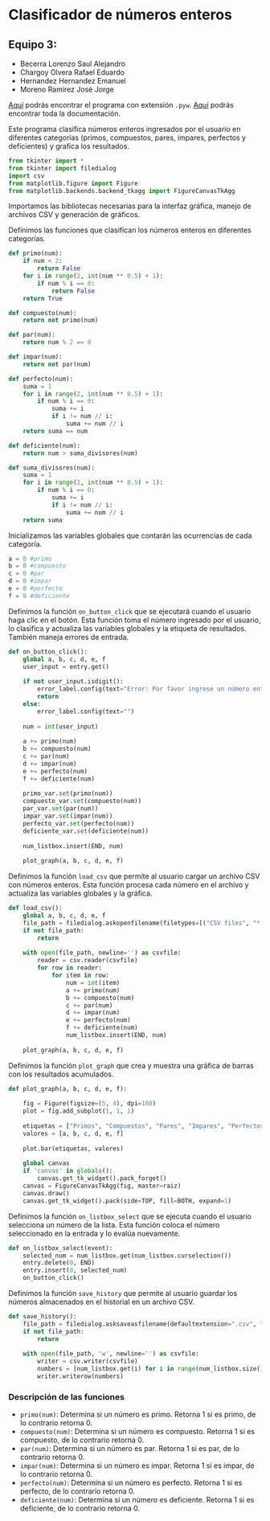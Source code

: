 # Clasificador de números enteros
## Equipo 3: 
* Becerra Lorenzo Saul Alejandro 
* Chargoy Olvera Rafael Eduardo
* Hernandez Hernandez Emanuel
* Moreno Ramirez José Jorge 

[Aquí](Source/main.pyw) podrás encontrar el programa con extensión `.pyw`.
[Aquí](Docs/README.md) podrás encontrar toda la documentación.

Este programa clasifica números enteros ingresados por el usuario en diferentes categorías (primos, compuestos, pares, impares, perfectos y deficientes) y grafica los resultados.

```python
from tkinter import *
from tkinter import filedialog
import csv
from matplotlib.figure import Figure
from matplotlib.backends.backend_tkagg import FigureCanvasTkAgg
```
Importamos las bibliotecas necesarias para la interfaz gráfica, manejo de archivos CSV y generación de gráficos.

Definimos las funciones que clasifican los números enteros en diferentes categorías.

```python
def primo(num):
    if num < 2:
        return False
    for i in range(2, int(num ** 0.5) + 1):
        if num % i == 0:
            return False
    return True

def compuesto(num):
    return not primo(num)

def par(num):
    return num % 2 == 0

def impar(num):
    return not par(num)

def perfecto(num):
    suma = 1
    for i in range(2, int(num ** 0.5) + 1):
        if num % i == 0:
            suma += i
            if i != num // i:
                suma += num // i
    return suma == num

def deficiente(num):
    return num > suma_divisores(num)

def suma_divisores(num):
    suma = 1
    for i in range(2, int(num ** 0.5) + 1):
        if num % i == 0:
            suma += i
            if i != num // i:
                suma += num // i
    return suma
```

Inicializamos las variables globales que contarán las ocurrencias de cada categoría.

```python
a = 0 #primo
b = 0 #compuesto
c = 0 #par
d = 0 #impar
e = 0 #perfecto
f = 0 #deficiente
```

Definimos la función `on_button_click` que se ejecutará cuando el usuario haga clic en el botón. Esta función toma el número ingresado por el usuario, lo clasifica y actualiza las variables globales y la etiqueta de resultados. También maneja errores de entrada.

```python
def on_button_click():
    global a, b, c, d, e, f 
    user_input = entry.get()
    
    if not user_input.isdigit():
        error_label.config(text="Error: Por favor ingrese un número entero válido.")
        return
    else:
        error_label.config(text="")
    
    num = int(user_input) 
    
    a += primo(num)
    b += compuesto(num)
    c += par(num)
    d += impar(num)
    e += perfecto(num)
    f += deficiente(num)
    
    primo_var.set(primo(num))
    compuesto_var.set(compuesto(num))
    par_var.set(par(num))
    impar_var.set(impar(num))
    perfecto_var.set(perfecto(num))
    deficiente_var.set(deficiente(num))
    
    num_listbox.insert(END, num)
    
    plot_graph(a, b, c, d, e, f)
```

Definimos la función `load_csv` que permite al usuario cargar un archivo CSV con números enteros. Esta función procesa cada número en el archivo y actualiza las variables globales y la gráfica.

```python
def load_csv():
    global a, b, c, d, e, f
    file_path = filedialog.askopenfilename(filetypes=[("CSV files", "*.csv")])
    if not file_path:
        return
    
    with open(file_path, newline='') as csvfile:
        reader = csv.reader(csvfile)
        for row in reader:
            for item in row:
                num = int(item)
                a += primo(num)
                b += compuesto(num)
                c += par(num)
                d += impar(num)
                e += perfecto(num)
                f += deficiente(num)
                num_listbox.insert(END, num)
    
    plot_graph(a, b, c, d, e, f)
```

Definimos la función `plot_graph` que crea y muestra una gráfica de barras con los resultados acumulados.

```python
def plot_graph(a, b, c, d, e, f):
    
    fig = Figure(figsize=(5, 4), dpi=100)
    plot = fig.add_subplot(1, 1, 1)
    
    etiquetas = ["Primos", "Compuestos", "Pares", "Impares", "Perfectos", "Deficientes"]
    valores = [a, b, c, d, e, f]
    
    plot.bar(etiquetas, valores)
    
    global canvas
    if 'canvas' in globals():
        canvas.get_tk_widget().pack_forget()  
    canvas = FigureCanvasTkAgg(fig, master=raiz)
    canvas.draw()
    canvas.get_tk_widget().pack(side=TOP, fill=BOTH, expand=1)
```

Definimos la función `on_listbox_select` que se ejecuta cuando el usuario selecciona un número de la lista. Esta función coloca el número seleccionado en la entrada y lo evalúa nuevamente.

```python
def on_listbox_select(event):
    selected_num = num_listbox.get(num_listbox.curselection())
    entry.delete(0, END)
    entry.insert(0, selected_num)
    on_button_click()
```

Definimos la función `save_history` que permite al usuario guardar los números almacenados en el historial en un archivo CSV.

```python
def save_history():
    file_path = filedialog.asksaveasfilename(defaultextension=".csv", filetypes=[("CSV files", "*.csv")])
    if not file_path:
        return
    
    with open(file_path, 'w', newline='') as csvfile:
        writer = csv.writer(csvfile)
        numbers = [num_listbox.get(i) for i in range(num_listbox.size())]
        writer.writerow(numbers)
```

### Descripción de las funciones

- `primo(num)`: Determina si un número es primo. Retorna 1 si es primo, de lo contrario retorna 0.
- `compuesto(num)`: Determina si un número es compuesto. Retorna 1 si es compuesto, de lo contrario retorna 0.
- `par(num)`: Determina si un número es par. Retorna 1 si es par, de lo contrario retorna 0.
- `impar(num)`: Determina si un número es impar. Retorna 1 si es impar, de lo contrario retorna 0.
- `perfecto(num)`: Determina si un número es perfecto. Retorna 1 si es perfecto, de lo contrario retorna 0.
- `deficiente(num)`: Determina si un número es deficiente. Retorna 1 si es deficiente, de lo contrario retorna 0.
